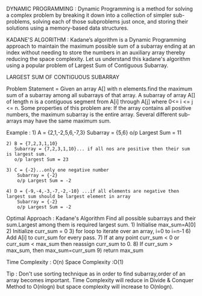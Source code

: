 DYNAMIC PROGRAMMING : 
	Dynamic Programming is a method for solving a complex problem by breaking it down into a collection of simpler sub-problems, solving each of those subproblems just once, and storing their solutions using a memory-based data structures.

KADANE'S ALGORITHM : 
	Kadane’s algorithm is a Dynamic Programming approach to maintain the maximum possible sum of a subarray ending at an index without needing to store the numbers in an auxiliary array thereby reducing the space complexity.
Let us understand this kadane's algorithm using a popular problem of Largest Sum of Contiguous Subarray. 

LARGEST SUM OF CONTIGUOUS SUBARRAY 
            
Problem Statement = 	Given an array A[] with n elements.find the maximum sum of a subarray 
			among all subarrays of that array. A subarray of array A[] of length n is a contiguous segment from A[i] through A[j]
			where 0<= i <= j <= n. Some properties of this problem are:
    				If the array contains all positive numbers, the maximum subarray is the entire array.
    				Several different sub-arrays may have the same maximum sum.
    
Example :
    1) A = {2,1,-2,5,6,-7,3}
       Subarray = {5,6} 
       o/p Largest Sum = 11
       
    2) B = {7,2,3,1,10}
       Subarray = {7,2,3,1,10}... if all nos are positive then their sum is largest sum.
       o/p largest Sum = 23
       
    3) C = {-2}...only one negative number
        Subarray = {-2}
        o/p Largest Sum = -2
        
    4) D = {-9,-4,-3,-7,-2,-10} ...if all elements are negative then largest sum should be largest element in array
        Subarray = {-2}
        o/p Largest Sum = -2
        
Optimal Approach : Kadane's Algorithm 
    Find all possible subarrays and their sum.Largest among them is required largest sum.
    1) Initialise max_sum=A[0]
    2) Initialize curr_sum = 0
    3) for loop to iterate over an array, i=0 to i=n-1
    6) Add A[i] to curr_sum for every pass.
    7) If at any point curr_sum < 0 or curr_sum < max_sum then reassign curr_sum to 0.
    8) If curr_sum > max_sum, then max_sum=curr_sum
    9) return max_sum

Time Complexity : O(n)
Space Complexity :O(1)

Tip : Don't use sorting technique as in order to find subarray,order of an array becomes important.
      Time Complexity will reduce in Divide & Conquer Method to O(nlogn) but space complexity will increase 
      to O(nlogn).